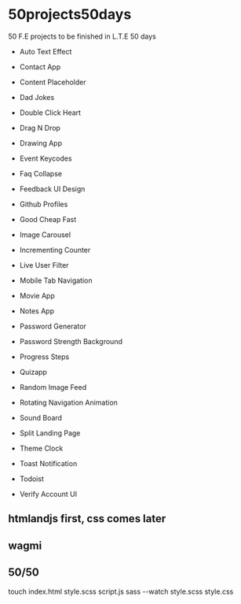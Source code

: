 # 50projects50days

50 F.E projects to be finished in L.T.E 50 days

- Auto Text Effect
- Contact App
- Content Placeholder
- Dad Jokes

- Double Click Heart
- Drag N Drop
- Drawing App
- Event Keycodes

- Faq Collapse
- Feedback UI Design
- Github Profiles
- Good Cheap Fast

- Image Carousel
- Incrementing Counter
- Live User Filter
- Mobile Tab Navigation

- Movie App
- Notes App
- Password Generator
- Password Strength Background

- Progress Steps
- Quizapp
- Random Image Feed
- Rotating Navigation Animation

- Sound Board
- Split Landing Page
- Theme Clock
- Toast Notification

- Todoist
- Verify Account UI

## htmlandjs first, css comes later

## wagmi

## 50/50

touch index.html style.scss script.js
sass --watch style.scss style.css
